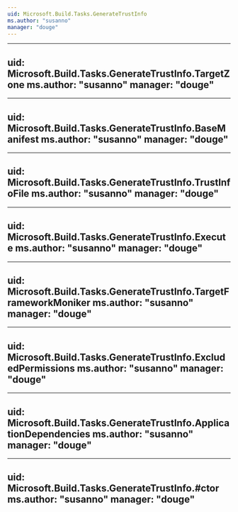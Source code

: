 ```yaml
---
uid: Microsoft.Build.Tasks.GenerateTrustInfo
ms.author: "susanno"
manager: "douge"
---
```


---
uid: Microsoft.Build.Tasks.GenerateTrustInfo.TargetZone
ms.author: "susanno"
manager: "douge"
---

---
uid: Microsoft.Build.Tasks.GenerateTrustInfo.BaseManifest
ms.author: "susanno"
manager: "douge"
---

---
uid: Microsoft.Build.Tasks.GenerateTrustInfo.TrustInfoFile
ms.author: "susanno"
manager: "douge"
---

---
uid: Microsoft.Build.Tasks.GenerateTrustInfo.Execute
ms.author: "susanno"
manager: "douge"
---

---
uid: Microsoft.Build.Tasks.GenerateTrustInfo.TargetFrameworkMoniker
ms.author: "susanno"
manager: "douge"
---

---
uid: Microsoft.Build.Tasks.GenerateTrustInfo.ExcludedPermissions
ms.author: "susanno"
manager: "douge"
---

---
uid: Microsoft.Build.Tasks.GenerateTrustInfo.ApplicationDependencies
ms.author: "susanno"
manager: "douge"
---

---
uid: Microsoft.Build.Tasks.GenerateTrustInfo.#ctor
ms.author: "susanno"
manager: "douge"
---
